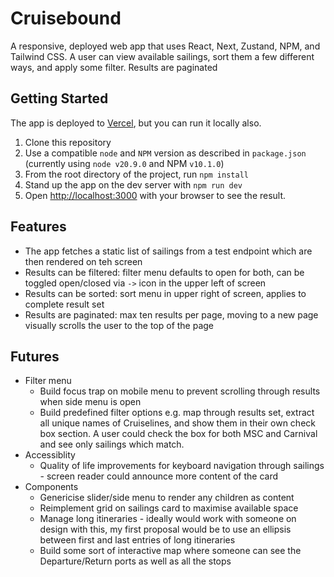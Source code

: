 # Cruisebound

A responsive, deployed web app that uses React, Next, Zustand, NPM, and Tailwind CSS. A user can view available sailings, sort them a few different ways, and apply some filter. Results are
paginated

## Getting Started

The app is deployed to [Vercel](https://cruisebound-takehome-mk.vercel.app/), but you can run it locally also.

1. Clone this repository
1. Use a compatible `node` and `NPM` version as described in `package.json` (currently using `node v20.9.0` and NPM `v10.1.0`)
1. From the root directory of the project, run `npm install`
1. Stand up the app on the dev server with `npm run dev`
1. Open [http://localhost:3000](http://localhost:3000) with your browser to see the result.

## Features

- The app fetches a static list of sailings from a test endpoint which are then rendered on teh screen
- Results can be filtered: filter menu defaults to open for both, can be toggled open/closed via `->` icon in the upper left of screen
- Results can be sorted: sort menu in upper right of screen, applies to complete result set
- Results are paginated: max ten results per page, moving to a new page visually scrolls the user to the top of the page

## Futures

- Filter menu
  - Build focus trap on mobile menu to prevent scrolling through results when side menu is open
  - Build predefined filter options e.g. map through results set, extract all unique names of Cruiselines, and show them in their own check box section. A user could check the box for both MSC and Carnival and see only sailings which match.
- Accessiblity
  - Quality of life improvements for keyboard navigation through sailings - screen reader could announce more content of the card
- Components
  - Genericise slider/side menu to render any children as content
  - Reimplement grid on sailings card to maximise available space
  - Manage long itineraries - ideally would work with someone on design with this, my first proposal would be to use an ellipsis between first and last entries of long itineraries
  - Build some sort of interactive map where someone can see the Departure/Return ports as well as all the stops

